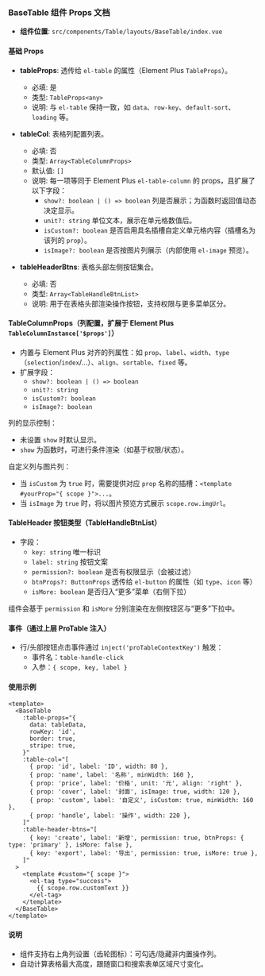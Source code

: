 ### BaseTable 组件 Props 文档

- **组件位置**: `src/components/Table/layouts/BaseTable/index.vue`

#### 基础 Props

- **tableProps**: 透传给 `el-table` 的属性（Element Plus `TableProps`）。
  - 必填: 是
  - 类型: `TableProps<any>`
  - 说明: 与 `el-table` 保持一致，如 `data`、`row-key`、`default-sort`、`loading` 等。

- **tableCol**: 表格列配置列表。
  - 必填: 否
  - 类型: `Array<TableColumnProps>`
  - 默认值: `[]`
  - 说明: 每一项等同于 Element Plus `el-table-column` 的 props，且扩展了以下字段：
    - `show?: boolean | () => boolean` 列是否展示；为函数时返回值动态决定显示。
    - `unit?: string` 单位文本，展示在单元格数值后。
    - `isCustom?: boolean` 是否启用具名插槽自定义单元格内容（插槽名为该列的 `prop`）。
    - `isImage?: boolean` 是否按图片列展示（内部使用 `el-image` 预览）。

- **tableHeaderBtns**: 表格头部左侧按钮集合。
  - 必填: 否
  - 类型: `Array<TableHandleBtnList>`
  - 说明: 用于在表格头部渲染操作按钮，支持权限与更多菜单区分。

#### TableColumnProps（列配置，扩展于 Element Plus `TableColumnInstance['$props']`）

- 内置与 Element Plus 对齐的列属性：如 `prop`、`label`、`width`、`type`（`selection`/`index`/...）、`align`、`sortable`、`fixed` 等。
- 扩展字段：
  - `show?: boolean | () => boolean`
  - `unit?: string`
  - `isCustom?: boolean`
  - `isImage?: boolean`

列的显示控制：

- 未设置 `show` 时默认显示。
- `show` 为函数时，可进行条件渲染（如基于权限/状态）。

自定义列与图片列：

- 当 `isCustom` 为 `true` 时，需要提供对应 `prop` 名称的插槽：`<template #yourProp="{ scope }">...`。
- 当 `isImage` 为 `true` 时，将以图片预览方式展示 `scope.row.imgUrl`。

#### TableHeader 按钮类型（TableHandleBtnList）

- 字段：
  - `key: string` 唯一标识
  - `label: string` 按钮文案
  - `permission?: boolean` 是否有权限显示（会被过滤）
  - `btnProps?: ButtonProps` 透传给 `el-button` 的属性（如 `type`、`icon` 等）
  - `isMore: boolean` 是否归入“更多”菜单（右侧下拉）

组件会基于 `permission` 和 `isMore` 分别渲染在左侧按钮区与“更多”下拉中。

#### 事件（通过上层 ProTable 注入）

- 行/头部按钮点击事件通过 `inject('proTableContextKey')` 触发：
  - 事件名：`table-handle-click`
  - 入参：`{ scope, key, label }`

#### 使用示例

```vue
<template>
  <BaseTable
    :table-props="{
      data: tableData,
      rowKey: 'id',
      border: true,
      stripe: true,
    }"
    :table-col="[
      { prop: 'id', label: 'ID', width: 80 },
      { prop: 'name', label: '名称', minWidth: 160 },
      { prop: 'price', label: '价格', unit: '元', align: 'right' },
      { prop: 'cover', label: '封面', isImage: true, width: 120 },
      { prop: 'custom', label: '自定义', isCustom: true, minWidth: 160 },
      { prop: 'handle', label: '操作', width: 220 },
    ]"
    :table-header-btns="[
      { key: 'create', label: '新增', permission: true, btnProps: { type: 'primary' }, isMore: false },
      { key: 'export', label: '导出', permission: true, isMore: true },
    ]"
  >
    <template #custom="{ scope }">
      <el-tag type="success">
        {{ scope.row.customText }}
      </el-tag>
    </template>
  </BaseTable>
</template>
```

#### 说明

- 组件支持右上角列设置（齿轮图标）：可勾选/隐藏非内置操作列。
- 自动计算表格最大高度，跟随窗口和搜索表单区域尺寸变化。
